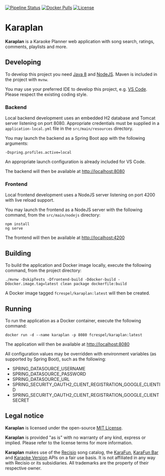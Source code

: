 [![Pipeline Status](https://gitlab.com/fcrespel/karaplan/badges/master/pipeline.svg)](https://gitlab.com/fcrespel/karaplan/pipelines)
[![Docker Pulls](https://img.shields.io/docker/pulls/fcrespel/karaplan.svg)](https://hub.docker.com/r/fcrespel/karaplan)
[![License](https://img.shields.io/github/license/fcrespel/karaplan.svg)](https://opensource.org/licenses/MIT)

# Karaplan

**Karaplan** is a Karaoke Planner web application with song search, ratings, comments, playlists and more.

## Developing

To develop this project you need [Java 8](https://adoptopenjdk.net) and [NodeJS](https://nodejs.org). Maven is included in the project with `mvnw`.

You may use your preferred IDE to develop this project, e.g. [VS Code](https://code.visualstudio.com). Please respect the existing coding style.

### Backend 

Local backend development uses an embedded H2 database and Tomcat server listening on port 8080. Appropriate credentials must be supplied in a `application-local.yml` file in the `src/main/resources` directory.

You may launch the backend as a Spring Boot app with the following arguments:

    -Dspring.profiles.active=local

An appropriate launch configuration is already included for VS Code.

The backend will then be available at [http://localhost:8080](http://localhost:8080)

### Frontend

Local frontend development uses a NodeJS server listening on port 4200 with live reload support.

You may launch the frontend as a NodeJS server with the following command, from the `src/main/nodejs` directory:

    npm install
    ng serve

The frontend will then be available at [http://localhost:4200](http://localhost:4200)

## Building

To build the application and Docker image locally, execute the following command, from the project directory:

    ./mvnw -DskipTests -Dfrontend-build -Ddocker-build -Ddocker.image.tag=latest clean package dockerfile:build

A Docker image tagged `fcrespel/karaplan:latest` will then be created.

## Running

To run the application as a Docker container, execute the following command:

    docker run -d --name karaplan -p 8080 fcrespel/karaplan:latest

The application will then be available at [http://localhost:8080](http://localhost:8080)

All configuration values may be overridden with environment variables (as supported by Spring Boot), such as the following:

- SPRING_DATASOURCE_USERNAME
- SPRING_DATASOURCE_PASSWORD
- SPRING_DATASOURCE_URL
- SPRING_SECURITY_OAUTH2_CLIENT_REGISTRATION_GOOGLE_CLIENTID
- SPRING_SECURITY_OAUTH2_CLIENT_REGISTRATION_GOOGLE_CLIENTSECRET

## Legal notice

**Karaplan** is licensed under the open-source [MIT License](https://opensource.org/licenses/MIT).

**Karaplan** is provided "as is" with no warranty of any kind, express or implied. Please refer to the license terms for more information.

**Karaplan** makes use of the [Recisio](https://www.recisio.com) song catalog, the [KaraFun](https://www.karafun.com), [KaraFun Bar](https://www.karafunbar.com) and [Karaoke Version](https://www.karaoke-version.com) APIs on a fair use basis. It is not affiliated in any way with Recisio or its subsidiaries. All trademarks are the property of their respective owner.
